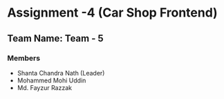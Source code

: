 # Assignment -4 (Car Shop Frontend)

## Team Name: Team - 5
### Members
- Shanta Chandra Nath (Leader)
- Mohammed Mohi Uddin
- Md. Fayzur Razzak
